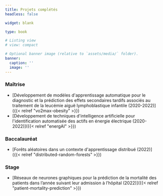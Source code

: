 ```yaml
---
title: Projets complétés
headless: false

widget: blank

type: book

# Listing view
# view: compact

# Optional banner image (relative to `assets/media/` folder).
banner:
  caption: ''
  image: ''
---
```


### Maîtrise

- [Développement de modèles d'apprentissage automatique pour le diagnostic et la prédiction des effets secondaires tardifs associés au traitement de la leucémie aiguë lymphoblastique infantile (2020-2022)]({{< relref "vo2max-obesity" >}})
- [Développement de techniques d'intelligence artificielle pour l'identification automatisée des actifs en énergie électrique (2020-2022)]({{< relref "energAI" >}})

### Baccalauréat

- [Forêts aléatoires dans un contexte d'apprentissage distribué (2022)]({{< relref "distributed-random-forests" >}})

### Stage
  - [Réseaux de neurones graphiques pour la prédiction de la mortalité des patients dans l’année suivant leur admission à l’hôpital (2022)]({{< relref "patient-mortality-prediction" >}})
